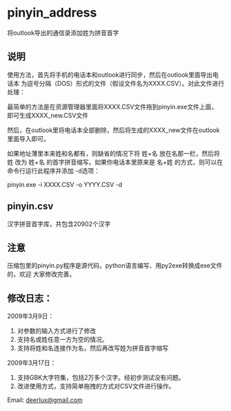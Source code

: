 pinyin_address
==============

将outlook导出的通信录添加姓为拼音首字

说明
----

使用方法，首先将手机的电话本和outlook进行同步，然后在outlook里面导出电话本 
为逗号分隔（DOS）形式的文件（假设文件名为XXXX.CSV）。对此文件进行处理：


最简单的方法是在资源管理器里面将XXXX.CSV文件拖到pinyin.exe文件上面，
即可生成XXXX_new.CSV文件

然后，在outlook里将电话本全部删除，然后将生成的XXXX_new文件在outlook里面导入即可。

如果地址薄里本来姓和名都有，则缺省的情况下将 姓+名 放在名那一栏，然后将姓 改为 
姓+名 的首字拼音缩写。如果你电话本里原来是 名+姓 的方式，则可以在命令行运行此程序并添加
-d选项：

pinyin.exe -i XXXX.CSV -o YYYY.CSV -d

pinyin.csv
----
汉字拼音首字库，共包含20902个汉字

注意
----

压缩包里的pinyin.py程序是源代码，python语言编写、用py2exe转换成exe文件的，欢迎 
大家修改完善。

修改日志：
----

2009年3月9日：
1. 对参数的输入方式进行了修改
2. 支持名或姓任意一方为空的情况。
3. 支持将姓和名连接作为名，然后再改写姓为拼音首字缩写

2009年3月17日：
1. 支持GBK大字符集，包括2万多个汉字。经初步测试没有问题。
2. 改进使用方式，支持简单拖拽的方式对CSV文件进行操作。

Email: deerlux@gmail.com

